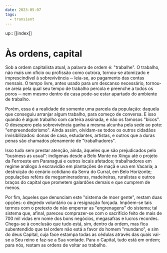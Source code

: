 ```yaml
---
date: 2023-05-07
tags:
  - transient 
---
```

up:: [[index]]

# Às ordens, capital

Sob a ordem capitalista atual, a palavra de ordem é: "trabalhe". O trabalho, não mais um ofício ou profissão como outrora, tornou-se atomizado e imprescindível à sobrevivência ─ leia-se, ao pagamento das contas mensais. O tempo livre, antes usado para um descanso necessário, tornou-se areia pela qual seu tempo de trabalho percola e preenche a todos os poros ─ nem mesmo dentro de casa pode-se estar apartado do ambiente de trabalho.

Porém, essa é a realidade de somente uma parcela da população: daquela que conseguiu arranjar algum trabalho, para começo de conversa. E isso quando é algum trabalho com carteira assinada, e não os famosos "bicos". O desespero pela sobrevivência ganha a mesma alcunha pela sede ao pote: "empreendedorismo". Ainda assim, olvidam-se todos os outros cidadãos invisibilizados: donas de casa, estudantes, artistas, e outros que a duras penas são chamados plenamente de "trabalhadores".

Isso tudo sem prestar atenção, ainda, àqueles que são prejudicados pelo "business as usual": indígenas desde a Belo Monte no Xingu até o projeto da Ferroeste em Paranaguá e outros locais afetados; trabalhadores em regime análogo à escravidão em plantações de maçã e uva em Vacaria; a destruição do cenário cotidiano da Serra do Curral, em Belo Horizonte; populações reféns de megamineradoras, madeireiras, ruralistas e outros braços do capital que prometem galardões demais e que cumprem de menos.

Por fim, àqueles que denunciam este "sistema de moer gente", restam duas opções: o degredo voluntário ou a resignação forçada. Impõem-se tais termos com o pretexto de não emperrar as "engrenagens" do sistema; tal sistema que, afinal, pareceu comprazer-se com o sacrifício feito de mais de 700 mil vidas em nome dos bons negócios, megasafras e lucros recordes. Chega-se à conclusão que tudo está, sim, dentro da ordem, mas fica subentendido que tal ordem não está a favor do homem "mundano", e sim do deus Capital, cuja face estampa todas as cédulas através das quais vai-se a Seu reino e faz-se a Sua vontade. Para o Capital, tudo está em ordem; para nós, restam as ordens de voltar ao trabalho. 